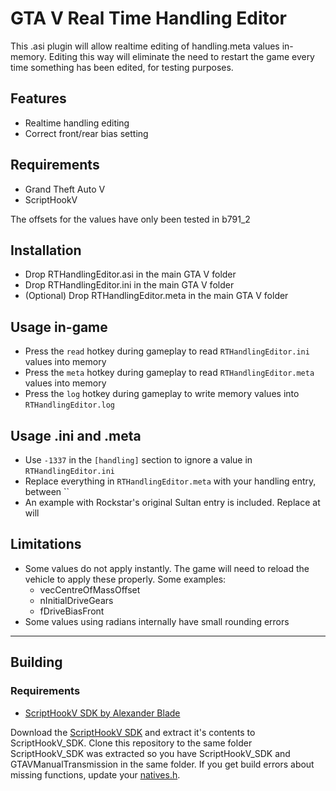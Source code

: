 GTA V Real Time Handling Editor
===========

This .asi plugin will allow realtime editing of handling.meta values in-memory. Editing this way will eliminate the need to restart the game every time something has been edited, for testing purposes.

## Features
* Realtime handling editing
* Correct front/rear bias setting

## Requirements
* Grand Theft Auto V
* ScriptHookV

The offsets for the values have only been tested in b791_2


## Installation
* Drop RTHandlingEditor.asi in the main GTA V folder
* Drop RTHandlingEditor.ini in the main GTA V folder
* (Optional) Drop RTHandlingEditor.meta in the main GTA V folder

## Usage in-game
* Press the `read` hotkey during gameplay to read `RTHandlingEditor.ini` values into memory
* Press the `meta` hotkey during gameplay to read `RTHandlingEditor.meta` values into memory
* Press the `log` hotkey during gameplay to write memory values into `RTHandlingEditor.log`


## Usage .ini and .meta
* Use `-1337` in the `[handling]` section to ignore a value in `RTHandlingEditor.ini`
* Replace everything in `RTHandlingEditor.meta` with your handling entry, between ``
* An example with Rockstar's original Sultan entry is included. Replace at will

## Limitations
* Some values do not apply instantly. The game will need to reload the vehicle to apply these properly. Some examples:
  * vecCentreOfMassOffset
  * nInitialDriveGears
  * fDriveBiasFront
* Some values using radians internally have small rounding errors


------------------------------

## Building

### Requirements
* [ScriptHookV SDK by Alexander Blade](http://www.dev-c.com/gtav/scripthookv/)

Download the [ScriptHookV SDK](http://www.dev-c.com/gtav/scripthookv/) and extract it's contents to ScriptHookV_SDK. 
Clone this repository to the same folder ScriptHookV_SDK was extracted so you have ScriptHookV_SDK and GTAVManualTransmission in the same folder. If you get build errors about missing functions, update your [natives.h](http://www.dev-c.com/nativedb/natives.h).
